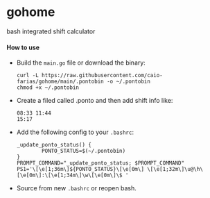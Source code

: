 # gohome
bash integrated shift calculator

#### How to use
- Build the `main.go` file or download the binary: 
  ```
  curl -L https://raw.githubusercontent.com/caio-farias/gohome/main/.pontobin -o ~/.pontobin
  chmod +x ~/.pontobin
  ```
- Create a filed called .ponto and then add shift info like:
  ```
  08:33 11:44
  15:17
  ```
- Add the following config to your `.bashrc`:
  ```
  _update_ponto_status() {
          PONTO_STATUS=$(~/.pontobin)
  }
  PROMPT_COMMAND="_update_ponto_status; $PROMPT_COMMAND"
  PS1='\[\e[1;36m\]${PONTO_STATUS}\[\e[0m\] \[\e[1;32m\]\u@\h\[\e[0m\]:\[\e[1;34m\]\w\[\e[0m\]\$ '
  ```
- Source from new `.bashrc` or reopen bash.